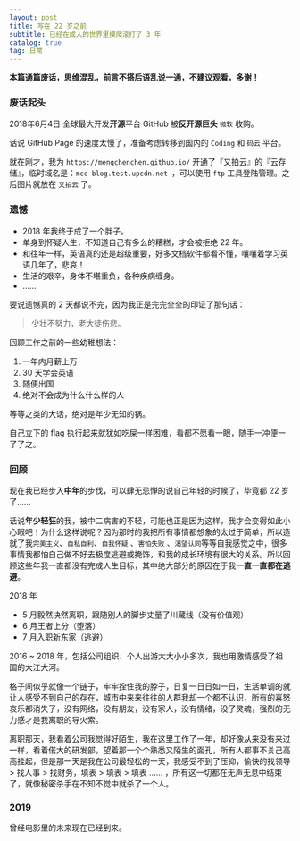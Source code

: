 ```yaml
---
layout: post
title: 写在 22 岁之前
subtitle: 已经在成人的世界里摸爬滚打了 3 年
catalog: true
tag: 日常
---
```


**本篇通篇废话，思维混乱，前言不搭后语乱说一通，不建议观看，多谢！**

### 废话起头

2018年6月4日  全球最大开发**开源**平台 GitHub 被**反开源巨头** `微软` 收购。

话说 GitHub Page 的速度太慢了，准备考虑转移到国内的 `Coding` 和 `码云` 平台。

就在刚才，我为 `https://mengchenchen.github.io/` 开通了『又拍云』的『云存储』，临时域名是：`mcc-blog.test.upcdn.net `，可以使用 `ftp` 工具登陆管理。之后图片就放在 `又拍云` 了。

### 遗憾

* 2018 年我终于成了一个胖子。
* 单身到怀疑人生，不知道自己有多么的糟糕，才会被拒绝 22 年。
* 和往年一样，英语真的还是超级重要，好多文档软件都看不懂，嚷嚷着学习英语几年了，悲哀！
* 生活的艰辛，身体不堪重负，各种疾病缠身。
* ……

要说遗憾真的 2 天都说不完，因为我正是完完全全的印证了那句话：

> 少壮不努力，老大徒伤悲。

回顾工作之前的一些幼稚想法：

1. 一年内月薪上万
2. 30 天学会英语
3. 随便出国
4. 绝对不会成为什么什么样的人

等等之类的大话，绝对是年少无知的锅。

自己立下的 flag 执行起来就犹如吃屎一样困难，看都不愿看一眼，随手一冲便一了了之。

### 回顾

现在我已经步入**中年**的步伐，可以肆无忌惮的说自己年轻的时候了，毕竟都 22 岁了......

话说**年少轻狂**的我，被中二病害的不轻，可能也正是因为这样，我才会变得如此小心眼吧！为什么这样说呢？因为那时的我把所有事情都想象的太过于简单，所以造就了我`完美主义`、`自私自利`、`自我怀疑` 、`害怕失败` 、`渴望认同`等等自我感觉之中，很多事情我都怕自己做不好去极度逃避或掩饰，和我的成长环境有很大的关系。所以回顾这些年我一直都没有完成人生目标，其中绝大部分的原因在于我**一直一直都在逃避**。

2018 年

* 5 月毅然决然离职，跟随别人的脚步丈量了川藏线（没有价值观）
* 6 月王者上分（堕落）
* 7 月入职新东家（逃避）

2016 ~ 2018 年，包括公司组织、个人出游大大小小多次，我也用激情感受了祖国的大江大河。

格子间似乎就像一个链子，牢牢拴住我的脖子，日复一日日如一日，生活单调的就让人感受不到自己的存在，城市中来来往往的人群我却一个都不认识，所有的喜怒哀乐都消失了，没有网络，没有朋友，没有家人，没有情绪，没了灵魂，强烈的无力感才是我离职的导火索。

离职那天，我看着公司我觉得好陌生，我在这里工作了一年，却好像从来没有来过一样，看着偌大的研发部，望着那一个个熟悉又陌生的面孔，所有人都事不关己高高挂起，但是那一天是我在公司最轻松的一天，我感受不到了压抑，愉快的找领导 > 找人事 > 找财务，填表 > 填表 > 填表 …… ，所有这一切都在无声无息中结束了，就像秘密杀手在不知不觉中就杀了一个人。

### 2019

曾经电影里的未来现在已经到来。

